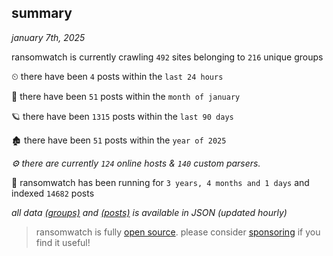 
## summary
_january 7th, 2025_

ransomwatch is currently crawling `492` sites belonging to `216` unique groups

⏲ there have been `4` posts within the `last 24 hours`

🦈 there have been `51` posts within the `month of january`

🪐 there have been `1315` posts within the `last 90 days`

🏚 there have been `51` posts within the `year of 2025`

_⚙️ there are currently `124` online hosts & `140` custom parsers._

🦕 ransomwatch has been running for `3 years, 4 months and 1 days` and indexed `14682` posts

_all data  [(groups)](http://ransomwhat.telemetry.ltd/groups) and [(posts)](http://ransomwhat.telemetry.ltd/posts) is available in JSON (updated hourly)_

> ransomwatch is fully [open source](https://github.com/joshhighet/ransomwatch#ransomwatch--). please consider [sponsoring](https://github.com/sponsors/joshhighet) if you find it useful!
